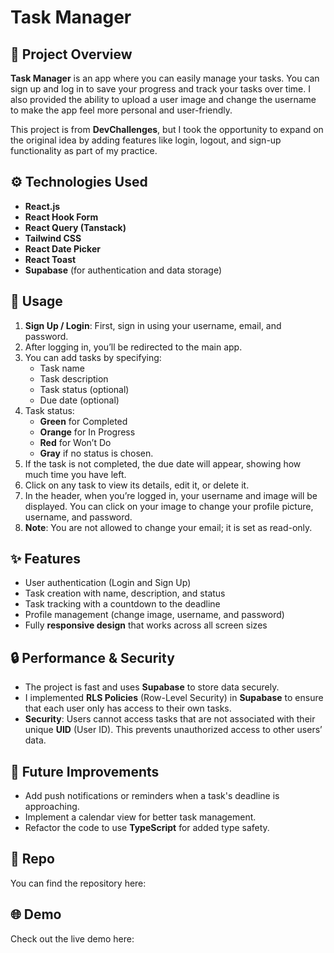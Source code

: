 # Task Manager

## 📜 Project Overview

**Task Manager** is an app where you can easily manage your tasks. You can sign up and log in to save your progress and track your tasks over time. I also provided the ability to upload a user image and change the username to make the app feel more personal and user-friendly.

This project is from **DevChallenges**, but I took the opportunity to expand on the original idea by adding features like login, logout, and sign-up functionality as part of my practice.

## ⚙️ Technologies Used

- **React.js**
- **React Hook Form**
- **React Query (Tanstack)**
- **Tailwind CSS**
- **React Date Picker**
- **React Toast**
- **Supabase** (for authentication and data storage)

## 🎯 Usage

1. **Sign Up / Login**: First, sign in using your username, email, and password.
2. After logging in, you’ll be redirected to the main app.
3. You can add tasks by specifying:
   - Task name
   - Task description
   - Task status (optional)
   - Due date (optional)
4. Task status:
   - **Green** for Completed
   - **Orange** for In Progress
   - **Red** for Won’t Do
   - **Gray** if no status is chosen.
5. If the task is not completed, the due date will appear, showing how much time you have left.
6. Click on any task to view its details, edit it, or delete it.
7. In the header, when you’re logged in, your username and image will be displayed. You can click on your image to change your profile picture, username, and password.
8. **Note**: You are not allowed to change your email; it is set as read-only.

## ✨ Features

- User authentication (Login and Sign Up)
- Task creation with name, description, and status
- Task tracking with a countdown to the deadline
- Profile management (change image, username, and password)
- Fully **responsive design** that works across all screen sizes

## 🔒 Performance & Security

- The project is fast and uses **Supabase** to store data securely.
- I implemented **RLS Policies** (Row-Level Security) in **Supabase** to ensure that each user only has access to their own tasks.
- **Security**: Users cannot access tasks that are not associated with their unique **UID** (User ID). This prevents unauthorized access to other users’ data.

## 🚀 Future Improvements

- Add push notifications or reminders when a task's deadline is approaching.
- Implement a calendar view for better task management.
- Refactor the code to use **TypeScript** for added type safety.

## 📂 Repo

You can find the repository here: [](https://task-manager-omar.netlify.app/)

## 🌐 Demo

Check out the live demo here: [](https://task-manager-omar.netlify.app/)
